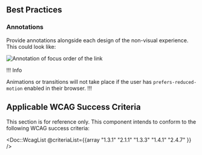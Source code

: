 ## Best Practices

### Annotations

Provide annotations alongside each design of the non-visual experience. This could look like:

![Annotation of focus order of the link](/assets/components/link/standalone/link_standalone-accessibility-focus_order.png)

!!! Info

Animations or transitions will not take place if the user has `prefers-reduced-motion` enabled in their browser.
!!!

## Applicable WCAG Success Criteria

This section is for reference only. This component intends to conform to the following WCAG success criteria:

<Doc::WcagList @criteriaList={{array "1.3.1" "2.1.1" "1.3.3" "1.4.1" "2.4.7" }} />